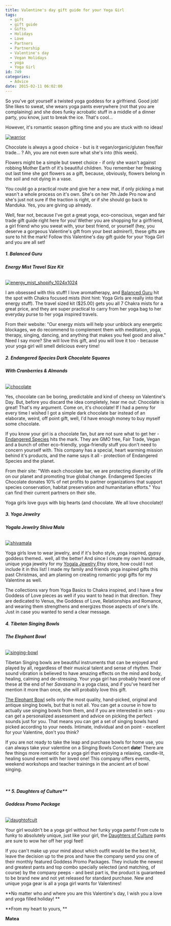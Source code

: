 ```yaml
---
title: Valentine's day gift guide for your Yoga Girl
tags:
  - gift
  - gift guide
  - Gifts
  - Holidays
  - Love
  - Partners
  - Partnership
  - Valentine's day
  - Vegan Holidays
  - yoga
  - Yoga Girl
id: 749
categories:
  - Advice
date: 2015-02-11 06:02:00
---
```


So you've got yourself a twisted yoga goddess for a girlfriend. Good job! She likes to sweat, she wears yoga pants everywhere (not that you are complaining) and she does funky acrobatic stuff in a middle of a dinner party, you know, just to break the ice. That's cool...

However, it's romantic season gifting time and you are stuck with no ideas!

[![warrior](http://girlintheraw.com/wp-content/uploads/2015/02/warrior.jpg)](http://girlintheraw.com/wp-content/uploads/2015/02/warrior.jpg)

Chocolate is always a good choice - but is it vegan/organic/gluten free/fair trade... ? Ah, you are not even sure what she's into (this week).

Flowers might be a simple but sweet choice - if only she wasn't against robbing Mother Earth of it's beautiful children. You remember her freaking out last time she got flowers as a gift, because, obviously, flowers belong in the soil and not dying in a vase.

You could go a practical route and give her a new mat, if only picking a mat wasn't a whole process on it's own. She's on her 7th Jade Pro now and she's just not sure if the traction is right, or if she should go back to Manduka. Yes, you are giving up already.

Well, fear not, because I've got a great yoga, eco-conscious, vegan and fair trade gift guide right here for you! Wether you are shopping for a girlfriend, a girl friend who you sweat with, your best friend, or yourself (hey, you deserve a gorgeous Valentine's gift from your best admirer!), these gifts are sure to hit the mark! Follow this Valentine's day gift guide for your Yoga Girl and you are all set!

##### **1\. Balanced Guru**

###### **Energy Mist Travel Size Kit**

[![energy_mist_shopify_1024x1024](http://girlintheraw.com/wp-content/uploads/2015/02/energy_mist_shopify_1024x1024.png)](http://girlintheraw.com/wp-content/uploads/2015/02/energy_mist_shopify_1024x1024.png)

I am obsessed with this stuff! I love aromatherapy, and [Balanced Guru](http://balancedguru.com/products/energy-mist-travel-size-kit ) hit the spot with Chakra focused mists (hint hint: Yoga Girls are really into that energy stuff). The travel sized kit ($25.00) gets you all 7 Chakra mists for a great price, and they are super practical to carry from her yoga bag to her everyday purse to her yoga inspired travels.

From their website: "Our energy mists will help your unblock any energetic blockages, we do recommend to complement them with meditation, yoga, therapy, singing, dancing, and anything that makes you feel good and alive." Need I say more? She will love this gift, and you will love it too - because your yoga girl will smell delicious every time!

##### **2\. Endangered Species Dark Chocolate Squares**

###### **With Cranberries &amp; Almonds**

[![chocolate](http://girlintheraw.com/wp-content/uploads/2015/02/chocolate.jpeg)](http://girlintheraw.com/wp-content/uploads/2015/02/chocolate.jpeg)

Yes, chocolate can be boring, predictable and kind of cheesy on Valentine's Day. But, before you discard the idea completely, hear me out: Chocolate is great! That's my argument. Come on, it's chocolate! If I had a penny for every time I wished I got a simple dark chocolate bar instead of an elaborate, weird, off point gift, well, I'd have enough money to buy myself some chocolate.

If you know your girl is a chocolate fan, but are not sure what to get her - [Endangered Species](http://www.chocolatebar.com/) hits the mark. They are GMO free, Fair Trade, Vegan and a bunch of other eco-friendly, yoga-friendly stuff you don't need to concern yourself with. This company has a special, heart warming mission behind it's products, and the name says it all - protection of Endangered Species and the planet.

From their site: "With each chocolate bar, we are protecting diversity of life on our planet and promoting true global change. Endangered Species Chocolate donates 10% of net profits to partner organizations that support species conservation, habitat preservation and humanitarian efforts." You can find their current partners on their site.

Yoga girls love guys with big hearts (and chocolate. We all love chocolate)!

##### **3\. Yoga Jewelry**

###### **Yogala Jewelry Shiva Mala**

[![shivamala](http://girlintheraw.com/wp-content/uploads/2015/02/shivamala.jpg)](http://girlintheraw.com/wp-content/uploads/2015/02/shivamala.jpg)

Yoga girls love to wear jewelry, and if it's boho style, yoga inspired, gypsy goddess themed.. well, all the better! And since I create my own handmade, unique yoga jewelry for my [Yogala Jewelry ](https://www.etsy.com/shop/yogala)Etsy store, how could I not include it in this list! I made my family and friends yoga inspired gifts this past Christmas, and am planing on creating romantic yogi gifts for my Valentine as well.

The collections vary from Yoga Basics to Chakra inspired, and I have a few Goddess of Love pieces as well if you want to head in that direction. They are dedicated to Venus, the Goddess of Love, Relationships and Romance, and wearing them strengthens and energizes those aspects of one's life. Just in case you wanted to send a clear message.

##### **4\. Tibetan Singing Bowls**

###### **The Elephant Bowl**

[![singing-bowl](http://girlintheraw.com/wp-content/uploads/2015/02/singing-bowl.jpg)](http://girlintheraw.com/wp-content/uploads/2015/02/singing-bowl.jpg)

Tibetan Singing bowls are beautiful instruments that can be enjoyed and played by all, regardless of their musical talent and sense of rhythm. Their sound vibration is believed to have amazing effects on the mind and body, healing, calming and de-stressing. Your yoga girl has probably heard one of these at the end of her _Savasana_ in a yoga class, and if you've heard her mention it more than once, she will probably love this gift.

[The Elephant Bowl](http://www.theelephantbowl.com/) sells only the most quality, hand-picked, original and antique singing bowls, but that is not all. You can get a course in how to actually use singing bowls from them, and if you are interested in sets - you can get a personalized assessment and advice on picking the perfect sounds just for you. That means you can get a set of singing bowls hand picked according to your needs. Intimate, individual and on point - excellent for your Valentine, don't you think?

If you are not ready to take the leap and purchase bowls for home use, you can always take your valentine on a Singing Bowls Concert **date**! There are few things more romantic for a yoga girl than enjoying a relaxing, candle-lit, healing sound event with her loved one! This company offers events, weekend workshops and teacher trainings in the ancient art of bowl singing.

&nbsp;

##### ** 5\. Daughters of Culture**

###### **Goddess Promo Package**

[![daughtofcult](http://girlintheraw.com/wp-content/uploads/2015/02/daughtofcult.png)](http://girlintheraw.com/wp-content/uploads/2015/02/daughtofcult.png)

Your girl wouldn't be a yoga girl without her funky yoga pants! From cute to funky to absolutely unique, just like your girl, the [Daughters of Culture](http://www.daughtersofculture.com/bottoms/) pants are sure to wow her off her yogi feet!

If you can't make up your mind about which outfit would be the best hit, leave the decision up to the pros and have the company send you one of their monthly featured Goddess Promo Packages. They include the newest and greatest pants and top combo specially selected (and matching, of course) by the company peeps - and best part is, the product is guaranteed to be brand new and not yet released for standard purchase. New and unique yoga gear is all a yoga girl wants for Valentines!

**No matter who and where you are this Valentine's day, I wish you a love and yoga filled holiday! **

**From my heart to yours, **

**Matea**

&nbsp;
